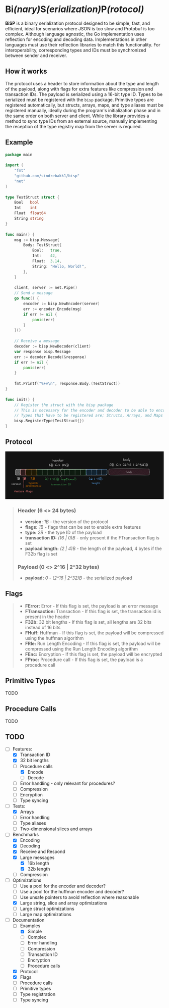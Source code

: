 # __Bi__*(nary)*__S__*(erialization)*__P__*(rotocol)*


**BiSP** is a binary serialization protocol designed to be simple, fast, and efficient, ideal for scenarios where
JSON is too slow and Protobuf is too complex. Although language agnostic, the Go implementation uses reflection for
encoding and decoding data. Implementations in other languages must use their reflection libraries to match this
functionality. For interoperability, corresponding types and IDs must be synchronized between sender and receiver.

## How it works

The protocol uses a header to store information about the type and length of the payload, along with flags for extra
features like compression and transaction IDs. The payload is serialized using a 16-bit type ID. Types to be serialized
must be registered with the `bisp` package. Primitive types are registered automatically, but structs, arrays, maps, and
type aliases must be registered manually, ideally during the program's initialization phase and in the same order on
both server and client. While the library provides a method to sync type IDs from an external source, manually
implementing the reception of the type registry map from the server is required.

## Example

```go
package main

import (
	"fmt"
	"github.com/sindrebakk1/bisp"
	"net"
)

type TestStruct struct {
    Bool   bool
    Int    int
    Float  float64
    String string
}

func main() {
	msg := bisp.Message{
		Body: TestStruct{
			Bool:   true,
			Int:    42,
			Float:  3.14,
			String: "Hello, World!",
		},
	}

	client, server := net.Pipe() 
	// Send a message
	go func() {
		encoder := bisp.NewEncoder(server)
		err := encoder.Encode(msg)
		if err != nil {
			panic(err)
		}
	}()
	
	// Receive a message
	decoder := bisp.NewDecoder(client)
	var response bisp.Message
	err := decoder.Decode(&response)
	if err != nil {
		panic(err)
	}

	fmt.Printf("%+v\n", response.Body.(TestStruct))
}

func init() {
	// Register the struct with the bisp package
	// This is necessary for the encoder and decoder to be able to encode and decode the struct
	// Types that have to be registered are; Structs, Arrays, and Maps as well as any type aliases such as enums
	bisp.RegisterType(TestStruct{})
}
```

## Protocol
![img.png](_img/img.png)
> ### Header (6 <> 24 bytes)
> - **version:** _1B_ - the version of the protocol
> - **flags:** _1B_ - flags that can be set to enable extra features
> - **type:** _2B_ - the type ID of the payload
> - **transaction ID:** _(16 | 0)B_ - only present if the FTransaction flag is set
> - **payload length:** _(2 | 4)B_ - the length of the payload, 4 bytes if the F32b flag is set
> ### Payload (0 <> 2^16 | 2^32 bytes)
> - **payload:** _0 - (2^16 | 2^32)B_ - the serialized payload

## Flags
> - **FError:** Error - If this flag is set, the payload is an error message
> - **FTransaction:** Transaction - If this flag is set, the transaction id is present in the header
> - **F32b:** 32 bit lengths - If this flag is set, all lengths are 32 bits instead of 16 bits
> - **FHuff:** Huffman - If this flag is set, the payload will be compressed using the huffman algorithm
> - **FRle:** Run Length Encoding - If this flag is set, the payload will be compressed using the Run Length Encoding algorithm
> - **FEnc:** Encryption - If this flag is set, the payload will be encrypted
> - **FProc:** Procedure call - If this flag is set, the payload is a procedure call

## Primitive Types
TODO

## Procedure Calls
TODO

## TODO
- [ ] Features:
  - [X] Transaction ID
  - [X] 32 bit lengths
  - [ ] Procedure calls
    - [X] Encode
    - [ ] Decode
  - [ ] Error handling - only relevant for procedures?
  - [ ] Compression
  - [ ] Encryption
  - [ ] Type syncing
- [ ] Tests:
  - [x] Arrays
  - [ ] Error handling
  - [ ] Type aliases
  - [ ] Two-dimensional slices and arrays
- [ ] Benchmarks
  - [X] Encoding
  - [X] Decoding
  - [X] Receive and Respond
  - [X] Large messages
    - [X] 16b length
    - [X] 32b length
  - [ ] Compression
- [ ] Optimizations
  - [ ] Use a pool for the encoder and decoder?
  - [ ] Use a pool for the huffman encoder and decoder?
  - [ ] Use unsafe pointers to avoid reflection where reasonable
  - [X] Large string, slice and array optimizations
  - [ ] Large struct optimizations
  - [ ] Large map optimizations
- [ ] Documentation
  - [ ] Examples
    - [X] Simple
    - [ ] Complex
    - [ ] Error handling
    - [ ] Compression
    - [ ] Transaction ID
    - [ ] Encryption
    - [ ] Procedure calls
  - [X] Protocol
  - [X] Flags
  - [ ] Procedure calls
  - [ ] Primitive types
  - [ ] Type registration
  - [ ] Type syncing
